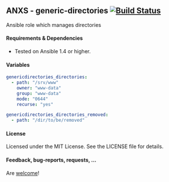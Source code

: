 ## ANXS - generic-directories [![Build Status](https://travis-ci.org/ANXS/generic-directories.png)](https://travis-ci.org/ANXS/generic-directories)

Ansible role which manages directories


#### Requirements & Dependencies
- Tested on Ansible 1.4 or higher.


#### Variables

```yaml
genericdirectories_directories:
  - path: "/srv/www"
    owner: "www-data"
    group: "www-data"
    mode: "0644"
    recurse: "yes"

genericdirectories_directories_removed:
  - path: "/dir/to/be/removed"
```


#### License

Licensed under the MIT License. See the LICENSE file for details.


#### Feedback, bug-reports, requests, ...

Are [welcome](https://github.com/ANXS/generic-directories/issues)!
